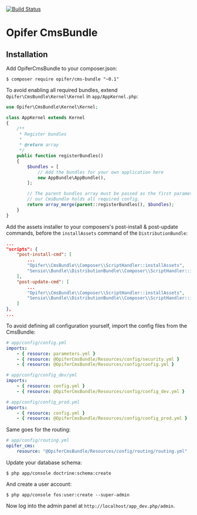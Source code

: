 [![Build Status](https://travis-ci.org/Opifer/CmsBundle.svg)](https://travis-ci.org/Opifer/CmsBundle)

Opifer CmsBundle
================

Installation
------------

Add OpiferCmsBundle to your composer.json:

    $ composer require opifer/cms-bundle "~0.1"

To avoid enabling all required bundles, extend `Opifer\CmsBundle\Kernel\Kernel` in `app/AppKernel.php`:

```php
use Opifer\CmsBundle\Kernel\Kernel;

class AppKernel extends Kernel
{
    /**
     * Register bundles
     *
     * @return array
     */
    public function registerBundles()
    {
        $bundles = [
            // Add the bundles for your own application here
            new AppBundle\AppBundle(),
        ];

        // The parent bundles array must be passed as the first parameter, cause
        // our CmsBundle holds all required config.
        return array_merge(parent::registerBundles(), $bundles);
    }
}

```

Add the assets installer to your composers's post-install & post-update commands, before the `installAssets` command
of the `DistributionBundle`:

```json
...
"scripts": {
    "post-install-cmd": [
        ...
        "Opifer\\CmsBundle\\Composer\\ScriptHandler::installAssets",
        "Sensio\\Bundle\\DistributionBundle\\Composer\\ScriptHandler::installAssets",
    ],
    "post-update-cmd": [
        ...
        "Opifer\\CmsBundle\\Composer\\ScriptHandler::installAssets",
        "Sensio\\Bundle\\DistributionBundle\\Composer\\ScriptHandler::installAssets",
    ]
},
...
```

To avoid defining all configuration yourself, import the config files from the CmsBundle:

```yaml
# app/config/config.yml
imports:
    - { resource: parameters.yml }
    - { resource: @OpiferCmsBundle/Resources/config/security.yml }
    - { resource: @OpiferCmsBundle/Resources/config/config.yml }

# app/config/config_dev/yml
imports:
    - { resource: config.yml }
    - { resource: @OpiferCmsBundle/Resources/config/config_dev.yml }

# app/config/config_prod.yml
imports:
    - { resource: config.yml }
    - { resource: @OpiferCmsBundle/Resources/config/config_prod.yml }

```

Same goes for the routing:

```yaml
# app/config/routing.yml
opifer_cms:
    resource: "@OpiferCmsBundle/Resources/config/routing/routing.yml"

```

Update your database schema:

    $ php app/console doctrine:schema:create
    
And create a user account:

    $ php app/console fos:user:create --super-admin
    
Now log into the admin panel at `http://localhost/app_dev.php/admin`.
